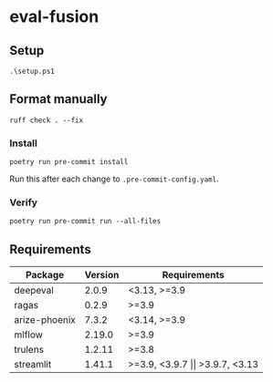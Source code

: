 # eval-fusion

## Setup
`.\setup.ps1`

## Format manually
`ruff check . --fix`

### Install
`poetry run pre-commit install`

Run this after each change to `.pre-commit-config.yaml`.

### Verify
`poetry run pre-commit run --all-files`

## Requirements
| Package         | Version   | Requirements                                          |
|-----------------|-----------|-------------------------------------------------------|
| deepeval        | 2.0.9     | <3.13, >=3.9                                          |
| ragas           | 0.2.9     | >=3.9                                                 |
| arize-phoenix   | 7.3.2     | <3.14, >=3.9                                          |
| mlflow          | 2.19.0    | >=3.9                                                 |
| trulens         | 1.2.11    | >=3.8                                                 |
| streamlit       | 1.41.1    | >=3.9, <3.9.7 \|\| >3.9.7, <3.13                      |